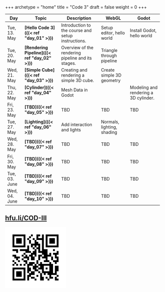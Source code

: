 +++
archetype = "home"
title = "Code 3"
draft = false
weight = 0
+++


|Day            | Topic                         | Description       | WebGL | Godot |
|---            |---                            |---                | ---   | --- |
|Tue, 13. May   | **[Hello Code 3]({{< ref "day_01" >}})**    | Introduction to the course and setup instructions. | Setup editor, hello world | Install Godot, hello world |
|Tue, 20. May   | **[Rendering Pipeline]({{< ref "day_02" >}})**    | Overview of the rendering pipeline and its stages. | Triangle through pipeline |  |
|Wed, 21. May   | **[Simple Cube]({{< ref "day_03" >}})**    | Creating and rendering a simple 3D cube. | Create simple 3D geometry |  |
|Thu, 22. May   | **[Cylinder]({{< ref "day_04" >}})**    | Mesh Data in Godot |  | Modeling and rendering a 3D cylinder. |
|Fri, 23. May   | **[TBD]({{< ref "day_05" >}})**    | TBD | TBD | TBD |
|Tue, 27. May   | **[Lighting]({{< ref "day_06" >}})**    | Add interaction and lights | Normals, lighting, shading |  |
|Wed, 28. May   | **[TBD]({{< ref "day_07" >}})**    | TBD | TBD | TBD |
|Fri, 30. May   | **[TBD]({{< ref "day_08" >}})**    | TBD | TBD | TBD |
|Tue, 03. June  | **[TBD]({{< ref "day_09" >}})**    | TBD | TBD | TBD |
|Wed, 04. June  | **[TBD]({{< ref "day_10" >}})**    | TBD | TBD | TBD |

## [hfu.li/COD-III](https://hfu.li/COD-III)

![QR-Code](./QR-hfu-li-COD-III.svg)